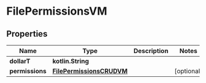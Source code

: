 
# FilePermissionsVM

## Properties
Name | Type | Description | Notes
------------ | ------------- | ------------- | -------------
**dollarT** | **kotlin.String** |  | 
**permissions** | [**FilePermissionsCRUDVM**](FilePermissionsCRUDVM.md) |  |  [optional]



